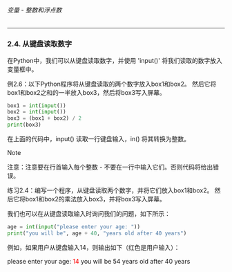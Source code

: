 ###### 变量 - 整数和浮点数
---

### 2.4. 从键盘读取数字
在Python中，我们可以从键盘读取数字，并使用 'input()' 将我们读取的数字放入变量框中。

例2.6：以下Python程序将从键盘读取的两个数字放入box1和box2。 然后它将box1和box2之和的一半放入box3，然后将box3写入屏幕。
```python
box1 = int(input())
box2 = int(input())
box3 = (box1 + box2) / 2
print(box3)
```

在上面的代码中，input() 读取一行键盘输入，in() 将其转换为整数。

> [!NOTE]
> 注意：注意要在行首输入每个整数 - 不要在一行中输入它们。否则代码将给出错误。


练习2.4：编写一个程序，从键盘读取两个数字，并将它们放入box1和box2。 然后它将box1和box2的乘法放入box3，并将box3写入屏幕。

我们也可以在从键盘读取输入时询问我们的问题，如下所示：

```python
age = int(input("please enter your age: "))
print("you will be", age + 40, "years old after 40 years")
```

例如，如果用户从键盘输入14，则输出如下（红色是用户输入）：

please enter your age: <font color=red>14</font>
you will be 54 years old after 40 years

